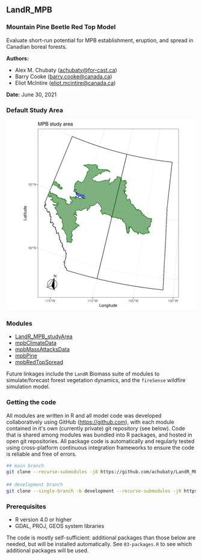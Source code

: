 ## LandR_MPB

### Mountain Pine Beetle Red Top Model

Evaluate short-run potential for MPB establishment, eruption, and spread in Canadian boreal forests.

**Authors:**

- Alex M. Chubaty (<achubaty@for-cast.ca>)
- Barry Cooke (<barry.cooke@canada.ca>)
- Eliot McIntire (<eliot.mcintire@canada.ca>)

**Date:** June 30, 2021

### Default Study Area

![](images/mpb_studyArea.png)

### Modules

- [LandR_MPB_studyArea](https://github.com/achubaty/LandR_MPB_studyArea)
- [mpbClimateData](https://github.com/achubaty/mpbClimateData)
- [mpbMassAttacksData](https://github.com/achubaty/mpbMassAttacksData)
- [mpbPine](https://github.com/achubaty/mpbPine)
- [mpbRedTopSpread](https://github.com/achubaty/mpbRedTopSpread)

Future linkages include the `LandR` Biomass suite of modules to simulate/forecast forest vegetation dynamics, and the `fireSense` wildfire simulation model.

### Getting the code

All modules are written in R and all model code was developed collaboratively using GitHub (<https://github.com>), with each module contained in it's own (currently private) git repository (see below).
Code that is shared among modules was bundled into R packages, and hosted in open git repositories.
All package code is automatically and regularly tested using cross-platform continuous integration frameworks to ensure the code is reliable and free of errors.

```bash
## main branch
git clone --recurse-submodules -j8 https://github.com/achubaty/LandR_MPB

## development branch
git clone --single-branch -b development --recurse-submodules -j8 https://github.com/achubaty/LandR_MPB
```

### Prerequisites

- R version 4.0 or higher
- GDAL, PROJ, GEOS system libraries

The code is mostly self-sufficient: additional packages than those below are needed, but will be installed automatically.
See `03-packages.R` to see which additional packages will be used.
